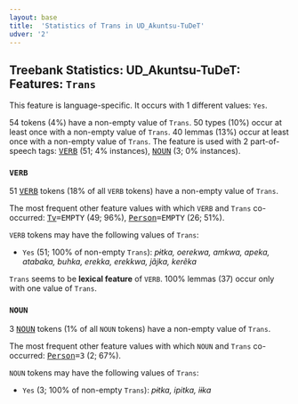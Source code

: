 ```yaml
---
layout: base
title:  'Statistics of Trans in UD_Akuntsu-TuDeT'
udver: '2'
---
```


## Treebank Statistics: UD_Akuntsu-TuDeT: Features: `Trans`

This feature is language-specific.
It occurs with 1 different values: `Yes`.

54 tokens (4%) have a non-empty value of `Trans`.
50 types (10%) occur at least once with a non-empty value of `Trans`.
40 lemmas (13%) occur at least once with a non-empty value of `Trans`.
The feature is used with 2 part-of-speech tags: <tt><a href="aqz_tudet-pos-VERB.html">VERB</a></tt> (51; 4% instances), <tt><a href="aqz_tudet-pos-NOUN.html">NOUN</a></tt> (3; 0% instances).

### `VERB`

51 <tt><a href="aqz_tudet-pos-VERB.html">VERB</a></tt> tokens (18% of all `VERB` tokens) have a non-empty value of `Trans`.

The most frequent other feature values with which `VERB` and `Trans` co-occurred: <tt><a href="aqz_tudet-feat-Tv.html">Tv</a></tt><tt>=EMPTY</tt> (49; 96%), <tt><a href="aqz_tudet-feat-Person.html">Person</a></tt><tt>=EMPTY</tt> (26; 51%).

`VERB` tokens may have the following values of `Trans`:

* `Yes` (51; 100% of non-empty `Trans`): <em>pɨtka, oerekwa, amkwa, apeka, atabaka, buhka, erekka, erekkwa, jãjka, kerẽka</em>

`Trans` seems to be **lexical feature** of `VERB`. 100% lemmas (37) occur only with one value of `Trans`.

### `NOUN`

3 <tt><a href="aqz_tudet-pos-NOUN.html">NOUN</a></tt> tokens (1% of all `NOUN` tokens) have a non-empty value of `Trans`.

The most frequent other feature values with which `NOUN` and `Trans` co-occurred: <tt><a href="aqz_tudet-feat-Person.html">Person</a></tt><tt>=3</tt> (2; 67%).

`NOUN` tokens may have the following values of `Trans`:

* `Yes` (3; 100% of non-empty `Trans`): <em>pɨtka, ipitka, iɨka</em>

